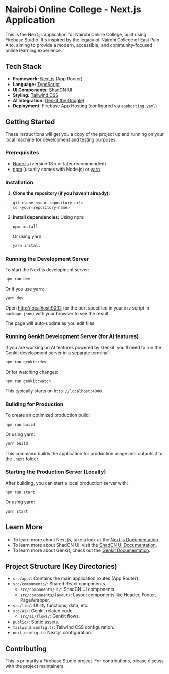 # Nairobi Online College - Next.js Application

This is the Next.js application for Nairobi Online College, built using Firebase Studio. It's inspired by the legacy of Nairobi College of East Palo Alto, aiming to provide a modern, accessible, and community-focused online learning experience.

## Tech Stack

- **Framework:** [Next.js](https://nextjs.org/) (App Router)
- **Language:** [TypeScript](https://www.typescriptlang.org/)
- **UI Components:** [ShadCN UI](https://ui.shadcn.com/)
- **Styling:** [Tailwind CSS](https://tailwindcss.com/)
- **AI Integration:** [Genkit (by Google)](https://firebase.google.com/docs/genkit)
- **Deployment:** Firebase App Hosting (configured via `apphosting.yaml`)

## Getting Started

These instructions will get you a copy of the project up and running on your local machine for development and testing purposes.

### Prerequisites

- [Node.js](https://nodejs.org/) (version 18.x or later recommended)
- [npm](https://www.npmjs.com/) (usually comes with Node.js) or [yarn](https://yarnpkg.com/)

### Installation

1.  **Clone the repository (if you haven't already):**
    ```bash
    git clone <your-repository-url>
    cd <your-repository-name>
    ```

2.  **Install dependencies:**
    Using npm:
    ```bash
    npm install
    ```
    Or using yarn:
    ```bash
    yarn install
    ```

### Running the Development Server

To start the Next.js development server:

```bash
npm run dev
```
Or if you use yarn:
```bash
yarn dev
```

Open [http://localhost:9002](http://localhost:9002) (or the port specified in your `dev` script in `package.json`) with your browser to see the result.

The page will auto-update as you edit files.

### Running Genkit Development Server (for AI features)

If you are working on AI features powered by Genkit, you'll need to run the Genkit development server in a separate terminal:

```bash
npm run genkit:dev
```
Or for watching changes:
```bash
npm run genkit:watch
```
This typically starts on `http://localhost:4000`.

### Building for Production

To create an optimized production build:

```bash
npm run build
```
Or using yarn:
```bash
yarn build
```

This command builds the application for production usage and outputs it to the `.next` folder.

### Starting the Production Server (Locally)

After building, you can start a local production server with:

```bash
npm run start
```
Or using yarn:
```bash
yarn start
```

## Learn More

- To learn more about Next.js, take a look at the [Next.js Documentation](https://nextjs.org/docs).
- To learn more about ShadCN UI, visit the [ShadCN UI Documentation](https://ui.shadcn.com/docs).
- To learn more about Genkit, check out the [Genkit Documentation](https://firebase.google.com/docs/genkit).

## Project Structure (Key Directories)

-   `src/app/`: Contains the main application routes (App Router).
-   `src/components/`: Shared React components.
    -   `src/components/ui/`: ShadCN UI components.
    -   `src/components/layout/`: Layout components like Header, Footer, PageWrapper.
-   `src/lib/`: Utility functions, data, etc.
-   `src/ai/`: Genkit related code.
    -   `src/ai/flows/`: Genkit flows.
-   `public/`: Static assets.
-   `tailwind.config.ts`: Tailwind CSS configuration.
-   `next.config.ts`: Next.js configuration.

## Contributing

This is primarily a Firebase Studio project. For contributions, please discuss with the project maintainers.
